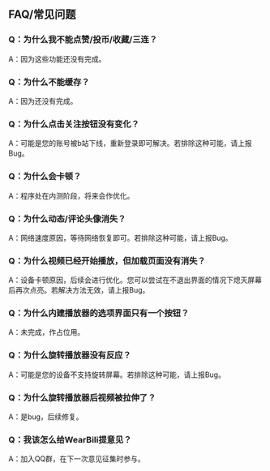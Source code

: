 ## FAQ/常见问题

### Q：为什么我不能点赞/投币/收藏/三连？
A：因为这些功能还没有完成。



### Q：为什么不能缓存？
A：因为还没有完成。


### Q：为什么点击关注按钮没有变化？
A：可能是您的账号被b站下线，重新登录即可解决。若排除这种可能，请上报Bug。


### Q：为什么会卡顿？
A：程序处在内测阶段，将来会作优化。


### Q：为什么动态/评论头像消失？
A：网络速度原因，等待网络恢复即可。若排除这种可能，请上报Bug。


### Q：为什么视频已经开始播放，但加载页面没有消失？
A：设备卡顿原因，后续会进行优化。您可以尝试在不退出界面的情况下熄灭屏幕后再次点亮。若解决方法无效，请上报Bug。


### Q：为什么内建播放器的选项界面只有一个按钮？
A：未完成，作占位用。


### Q：为什么旋转播放器没有反应？
A：可能是您的设备不支持旋转屏幕。若排除这种可能，请上报Bug。


### Q：为什么旋转播放器后视频被拉伸了？
A：是bug，后续修复。


### Q：我该怎么给WearBili提意见？
A：加入QQ群，在下一次意见征集时参与。
